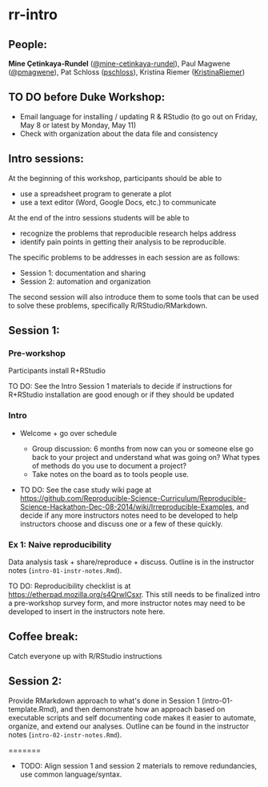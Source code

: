 rr-intro
========

## People:

**Mine Çetinkaya-Rundel** ([@mine-cetinkaya-rundel](https://github.com/mine-cetinkaya-rundel)), Paul Magwene ([@pmagwene](https://github.com/pmagwene)), Pat Schloss ([pschloss](https://github.com/pschloss)), Kristina Riemer ([KristinaRiemer](https://github.com/KristinaRiemer))

## TO DO before Duke Workshop:
- Email language for installing / updating R & RStudio (to go out on Friday, May 8 or latest by Monday, May 11)
- Check with organization about the data file and consistency

## Intro sessions:

At the beginning of this workshop, participants should be able to

- use a spreadsheet program to generate a plot
- use a text editor (Word, Google Docs, etc.) to communicate

At the end of the intro sessions students will be able to 

- recognize the problems that reproducible research helps address 
- identify pain points in getting their analysis to be reproducible.

The specific problems to be addresses in each session are as follows:

- Session 1: documentation and sharing
- Session 2: automation and organization

The second session will also introduce them to some tools that can be used to solve these 
problems, specifically R/RStudio/RMarkdown.

## Session 1:

### Pre-workshop

Participants install R+RStudio

TO DO: See the Intro Session 1 materials to decide if instructions for R+RStudio installation are good enough or if they should be updated

### Intro

- Welcome + go over schedule
    * Group discussion: 6 months from now can you or someone else go back to your project and understand what was going on? What types of methods do you use to document a project?
    * Take notes on the board as to tools people use.

- TO DO: See the case study wiki page at https://github.com/Reproducible-Science-Curriculum/Reproducible-Science-Hackathon-Dec-08-2014/wiki/Irreproducible-Examples, and decide if any more instructors notes need to be developed to help instructors choose and discuss one or a few of these quickly.

### Ex 1: Naive reproducibility

Data analysis task + share/reproduce + discuss. Outline is in the instructor notes (`intro-01-instr-notes.Rmd`).

TO DO: Reproducibility checklist is at https://etherpad.mozilla.org/s4QrwICsxr. This still needs to be finalized intro a pre-workshop survey form, and more instructor notes may need to be developed to insert in the instructors note here.

## Coffee break:

Catch everyone up with R/RStudio instructions

## Session 2:

Provide RMarkdown approach to what's done in Session 1 (intro-01-template.Rmd), and then demonstrate how an approach based on executable scripts and self documenting code makes it easier to automate, organize, and extend our analyses.  Outline can be found in the instructor notes (`intro-02-instr-notes.Rmd`).


=======
* TODO: Align session 1 and session 2 materials to remove redundancies, use common language/syntax.

